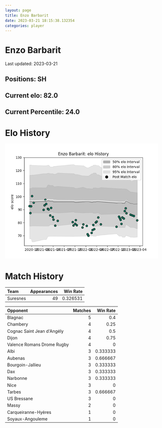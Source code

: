 ```yaml
---  
layout: page  
title: Enzo Barbarit  
date: 2023-03-21 18:15:38.132354  
categories: player  
---
```

# Enzo Barbarit


Last updated: 2023-03-21
## Positions: SH

## Current elo: 82.0

## Current Percentile: 24.0

# Elo History


![elo history](history_EnzoBarbarit.png)
# Match History


| Team     |   Appearances |   Win Rate |
|:---------|--------------:|-----------:|
| Suresnes |            49 |   0.326531 |

| Opponent                   |   Matches |   Win Rate |
|:---------------------------|----------:|-----------:|
| Blagnac                    |         5 |   0.4      |
| Chambery                   |         4 |   0.25     |
| Cognac Saint Jean d'Angély |         4 |   0.5      |
| Dijon                      |         4 |   0.75     |
| Valence Romans Drome Rugby |         4 |   0        |
| Albi                       |         3 |   0.333333 |
| Aubenas                    |         3 |   0.666667 |
| Bourgoin-Jallieu           |         3 |   0.333333 |
| Dax                        |         3 |   0.333333 |
| Narbonne                   |         3 |   0.333333 |
| Nice                       |         3 |   0        |
| Tarbes                     |         3 |   0.666667 |
| US Bressane                |         3 |   0        |
| Massy                      |         2 |   0        |
| Carqueiranne-Hyères        |         1 |   0        |
| Soyaux-Angouleme           |         1 |   0        |